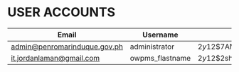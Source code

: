 # USER ACCOUNTS

| Email | Username | Hash |
|-|-|-|
| admin@penromarinduque.gov.ph | administrator | $2y$12$7AMHDx5bru21xs9jgL9bb.WFZZPVUiDFHin1v/WnQQAt6E599EW7S |
| it.jordanlaman@gmail.com | owpms_flastname | $2y$12$2sh3XSfOFXQ8qqGzMbCE2.ZuPKR.2d.Zpd16zKn6ro74KPkjbHhOS |
